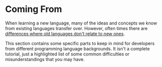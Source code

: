 # Coming From

When learning a new language, many of the ideas and concepts we know from existing languages transfer over. However, often times there are [differences where old languages don't relate to new ones](https://www.microsoft.com/en-us/research/publication/here-we-go-again/).

This section contains some specific parts to keep in mind for developers from different programming language backgrounds. It isn't a complete tutorial, just a highlighted list of some common difficulties or misunderstandings that you may have.
